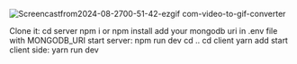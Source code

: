 ![Screencastfrom2024-08-2700-51-42-ezgif com-video-to-gif-converter](https://github.com/user-attachments/assets/60869700-0914-4cb8-a6f6-5a06b6eb7d08)


Clone it:
cd server
npm i or npm install
add your mongodb uri in .env file with MONGODB_URI
start server: npm run dev
cd ..
cd client
yarn add
start client side: yarn run dev
